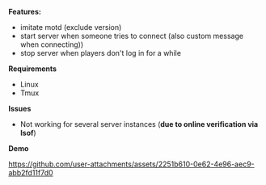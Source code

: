 **Features:**

* imitate motd (exclude version)
* start server when someone tries to connect (also custom message when connecting))
* stop server when players don't log in for a while

**Requirements**

* Linux
* Tmux

**Issues**

* Not working for several server instances (**due to online verification via lsof**)

**Demo**

https://github.com/user-attachments/assets/2251b610-0e62-4e96-aec9-abb2fd11f7d0


